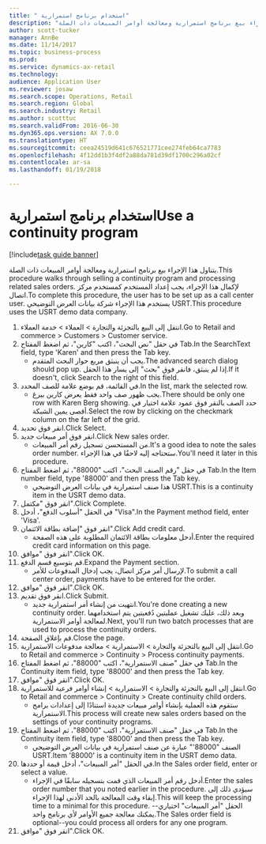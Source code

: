 ```yaml
--- 
title: " استخدام برنامج استمرارية"
description: "يتناول هذا الإجراء بيع برنامج استمرارية ومعالجة أوامر المبيعات ذات الصلة."
author: scott-tucker
manager: AnnBe
ms.date: 11/14/2017
ms.topic: business-process
ms.prod: 
ms.service: dynamics-ax-retail
ms.technology: 
audience: Application User
ms.reviewer: josaw
ms.search.scope: Operations, Retail
ms.search.region: Global
ms.search.industry: Retail
ms.author: scotttuc
ms.search.validFrom: 2016-06-30
ms.dyn365.ops.version: AX 7.0.0
ms.translationtype: HT
ms.sourcegitcommit: ceea24519d641c676521771cee274feb64ca7783
ms.openlocfilehash: 4f12dd1b3f4df2a88da781d39df1700c296a02cf
ms.contentlocale: ar-sa
ms.lasthandoff: 01/19/2018

---
```

# <a name="use-a-continuity-program"></a><span data-ttu-id="beb6c-103"> استخدام برنامج استمرارية</span><span class="sxs-lookup"><span data-stu-id="beb6c-103">Use a continuity program</span></span>

[!include[task guide banner](../includes/task-guide-banner.md)]

<span data-ttu-id="beb6c-104">يتناول هذا الإجراء بيع برنامج استمرارية ومعالجة أوامر المبيعات ذات الصلة.</span><span class="sxs-lookup"><span data-stu-id="beb6c-104">This procedure walks through selling a continuity program and processing related sales orders.</span></span> <span data-ttu-id="beb6c-105">لإكمال هذا الإجراء، يجب إعداد المستخدم كمستخدم مركز اتصال.</span><span class="sxs-lookup"><span data-stu-id="beb6c-105">To complete this procedure, the user has to be set up as a call center user.</span></span> <span data-ttu-id="beb6c-106">يستخدم هذا الإجراء شركة بيانات العرض التوضيحي USRT.</span><span class="sxs-lookup"><span data-stu-id="beb6c-106">This procedure uses the USRT demo data company.</span></span>

1. <span data-ttu-id="beb6c-107">انتقل إلى البيع بالتجزئة والتجارة > العملاء > خدمة العملاء.</span><span class="sxs-lookup"><span data-stu-id="beb6c-107">Go to Retail and commerce > Customers > Customer service.</span></span>
2. <span data-ttu-id="beb6c-108">في حقل "نص البحث"، اكتب "كارين"، ثم اضغط المفتاح Tab.</span><span class="sxs-lookup"><span data-stu-id="beb6c-108">In the SearchText field, type 'Karen' and then press the Tab key.</span></span>
    * <span data-ttu-id="beb6c-109">يجب أن ينبثق مربع حوار البحث المتقدم.</span><span class="sxs-lookup"><span data-stu-id="beb6c-109">The advanced search dialog should pop up.</span></span> <span data-ttu-id="beb6c-110">إذا لم ينبثق، فانقر فوق "بحث" إلى يسار هذا الحقل.</span><span class="sxs-lookup"><span data-stu-id="beb6c-110">If it doesn't, click Search to the right of this field.</span></span>  
3. <span data-ttu-id="beb6c-111">في القائمة، قم بوضع علامة للصف المحدد.</span><span class="sxs-lookup"><span data-stu-id="beb6c-111">In the list, mark the selected row.</span></span>
    * <span data-ttu-id="beb6c-112">يجب ظهور صف واحد فقط يعرض كارين بيرغ‬.</span><span class="sxs-lookup"><span data-stu-id="beb6c-112">There should be only one row with Karen Berg showing.</span></span> <span data-ttu-id="beb6c-113">حدد الصف بالنقر فوق عمود علامة اختيار في أقصى يمين الشبكة.</span><span class="sxs-lookup"><span data-stu-id="beb6c-113">Select the row by clicking on the checkmark column on the far left of the grid.</span></span>  
4. <span data-ttu-id="beb6c-114">انقر فوق تحديد.</span><span class="sxs-lookup"><span data-stu-id="beb6c-114">Click Select.</span></span>
5. <span data-ttu-id="beb6c-115">انقر فوق أمر مبيعات جديد.</span><span class="sxs-lookup"><span data-stu-id="beb6c-115">Click New sales order.</span></span>
    * <span data-ttu-id="beb6c-116">من المستحسن تسجيل رقم أمر المبيعات.</span><span class="sxs-lookup"><span data-stu-id="beb6c-116">It's a good idea to note the sales order number.</span></span> <span data-ttu-id="beb6c-117">ستحتاجه إليه لاحقًا في هذا الإجراء.</span><span class="sxs-lookup"><span data-stu-id="beb6c-117">You'll need it later in this procedure.</span></span>  
6. <span data-ttu-id="beb6c-118">في حقل "رقم الصنف البحث"، اكتب "88000"، ثم اضغط المفتاح Tab.</span><span class="sxs-lookup"><span data-stu-id="beb6c-118">In the Item number field, type '88000' and then press the Tab key.</span></span>
    * <span data-ttu-id="beb6c-119">هذا صنف استمرارية في بيانات العرض التوضيحي USRT.‬</span><span class="sxs-lookup"><span data-stu-id="beb6c-119">This is a continuity item in the USRT demo data.</span></span>  
7. <span data-ttu-id="beb6c-120">انقر فوق "مكتمل".</span><span class="sxs-lookup"><span data-stu-id="beb6c-120">Click Complete.</span></span>
8. <span data-ttu-id="beb6c-121">في الحقل "أسلوب الدفع‬"، أدخل "Visa‬".</span><span class="sxs-lookup"><span data-stu-id="beb6c-121">In the Payment method field, enter 'Visa'.</span></span>
9. <span data-ttu-id="beb6c-122">انقر فوق "‏‫إضافة بطاقة الائتمان‬".</span><span class="sxs-lookup"><span data-stu-id="beb6c-122">Click Add credit card.</span></span>
    * <span data-ttu-id="beb6c-123">أدخل معلومات بطاقة الائتمان المطلوبة على هذه الصفحة.</span><span class="sxs-lookup"><span data-stu-id="beb6c-123">Enter the required credit card information on this page.</span></span>  
10. <span data-ttu-id="beb6c-124">انقر فوق "موافق".</span><span class="sxs-lookup"><span data-stu-id="beb6c-124">Click OK.</span></span>
11. <span data-ttu-id="beb6c-125">قم بتوسيع قسم الدفع.</span><span class="sxs-lookup"><span data-stu-id="beb6c-125">Expand the Payment section.</span></span>
    * <span data-ttu-id="beb6c-126">لإرسال أمر مركز اتصال، يجب إدخال المدفوعات للأمر.</span><span class="sxs-lookup"><span data-stu-id="beb6c-126">To submit a call center order, payments have to be entered for the order.</span></span>  
12. <span data-ttu-id="beb6c-127">انقر فوق "موافق".</span><span class="sxs-lookup"><span data-stu-id="beb6c-127">Click OK.</span></span>
13. <span data-ttu-id="beb6c-128">انقر فوق تقديم.</span><span class="sxs-lookup"><span data-stu-id="beb6c-128">Click Submit.</span></span>
    * <span data-ttu-id="beb6c-129">انتهيت من إنشاء أمر استمرارية جديد.</span><span class="sxs-lookup"><span data-stu-id="beb6c-129">You're done creating a new continuity order.</span></span> <span data-ttu-id="beb6c-130">وبعد ذلك، عليك تشغيل عمليتين دُفعيتين يتم استخدامهما لمعالجة أوامر الاستمرارية.</span><span class="sxs-lookup"><span data-stu-id="beb6c-130">Next, you'll run two batch processes that are used to process the continuity orders.</span></span>  
14. <span data-ttu-id="beb6c-131">قم بإغلاق الصفحة.</span><span class="sxs-lookup"><span data-stu-id="beb6c-131">Close the page.</span></span>
15. <span data-ttu-id="beb6c-132">انتقل إلى البيع بالتجزئة والتجارة > الاستمرارية > معالجة مدفوعات الاستمرارية.</span><span class="sxs-lookup"><span data-stu-id="beb6c-132">Go to Retail and commerce > Continuity > Process continuity payments.</span></span>
16. <span data-ttu-id="beb6c-133">في حقل "صنف الاستمرارية"، اكتب "88000"، ثم اضغط المفتاح Tab.</span><span class="sxs-lookup"><span data-stu-id="beb6c-133">In the Continuity item field, type '88000' and then press the Tab key.</span></span>
17. <span data-ttu-id="beb6c-134">انقر فوق "موافق".</span><span class="sxs-lookup"><span data-stu-id="beb6c-134">Click OK.</span></span>
18. <span data-ttu-id="beb6c-135">انتقل إلى البيع بالتجزئة والتجارة > الاستمرارية > إنشاء أوامر فرعية للاستمرارية‬.</span><span class="sxs-lookup"><span data-stu-id="beb6c-135">Go to Retail and commerce > Continuity > Create continuity child orders.</span></span>
    * <span data-ttu-id="beb6c-136">ستقوم هذه العملية بإنشاء أوامر مبيعات جديدة استنادًا إلى إعدادات برامج الاستمرارية.</span><span class="sxs-lookup"><span data-stu-id="beb6c-136">This process will create new sales orders based on the settings of your continuity programs.</span></span>  
19. <span data-ttu-id="beb6c-137">في حقل "صنف الاستمرارية"، اكتب "88000"، ثم اضغط المفتاح Tab.</span><span class="sxs-lookup"><span data-stu-id="beb6c-137">In the Continuity item field, type '88000' and then press the Tab key.</span></span>
    * <span data-ttu-id="beb6c-138">الصنف "88000'" عبارة عن صنف استمرارية في بيانات العرض التوضيحي USRT.‬</span><span class="sxs-lookup"><span data-stu-id="beb6c-138">Item '88000' is a continuity item in the USRT demo data.</span></span>  
20. <span data-ttu-id="beb6c-139">في الحقل "أمر المبيعات"، أدخل قيمة أو حددها.</span><span class="sxs-lookup"><span data-stu-id="beb6c-139">In the Sales order field, enter or select a value.</span></span>
    * <span data-ttu-id="beb6c-140">أدخل رقم أمر المبيعات الذي قمت بتسجيله سابقًا في الإجراء.</span><span class="sxs-lookup"><span data-stu-id="beb6c-140">Enter the sales order number that you noted earlier in the procedure.</span></span> <span data-ttu-id="beb6c-141">سيؤدي ذلك إلى إبقاء وقت المعالجة بالحد الأدنى لهذا الإجراء.</span><span class="sxs-lookup"><span data-stu-id="beb6c-141">This will keep the processing time to a minimal for this procedure.</span></span> <span data-ttu-id="beb6c-142">الحقل "أمر المبيعات" اختياري--يمكنك معالجة جميع الأوامر لأي برنامج واحد.</span><span class="sxs-lookup"><span data-stu-id="beb6c-142">The Sales order field is optional--you could process all orders for any one program.</span></span>  
21. <span data-ttu-id="beb6c-143">انقر فوق "موافق".</span><span class="sxs-lookup"><span data-stu-id="beb6c-143">Click OK.</span></span>


